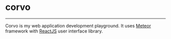 # corvo

---

Corvo is my web application development playground. It uses [Meteor](https://www.meteor.com/) framework with [ReactJS](https://reactjs.org/) user interface library.